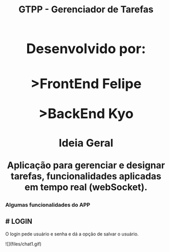 <h1 align="center"> <strong>GTPP - Gerenciador de Tarefas<h1></strong>

<h2>Desenvolvido por:<h2>
<p>><strong>FrontEnd</strong> Felipe</p>
<p>><strong>BackEnd</strong> Kyo</p>

<h3>Ideia Geral</h3>
<p>Aplicação para gerenciar e designar tarefas, funcionalidades aplicadas em tempo real (webSocket).</p>

<h3>Algumas funcionalidades do APP</h3>

<h2># LOGIN</h2>

<p>O login pede usuário e senha e dá a opção de salvar o usuário.</p>
![](files/chat1.gif)